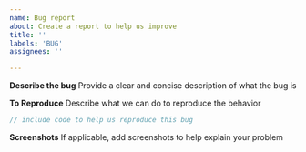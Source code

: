 ```yaml
---
name: Bug report
about: Create a report to help us improve
title: ''
labels: 'BUG'
assignees: ''

---
```


**Describe the bug**
Provide a clear and concise description of what the bug is

**To Reproduce**
Describe what we can do to reproduce the behavior

```cs
// include code to help us reproduce this bug
```

**Screenshots**
If applicable, add screenshots to help explain your problem
